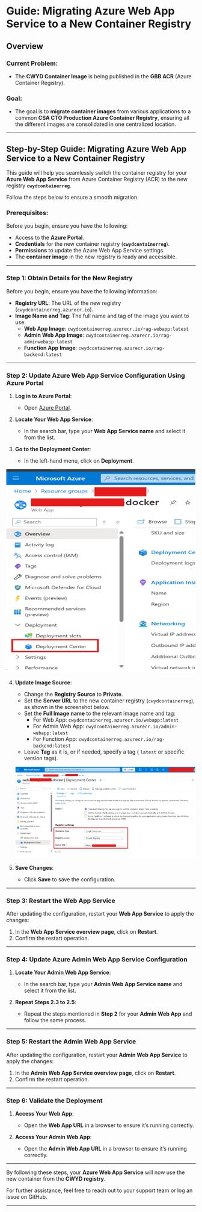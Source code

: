 # Guide: Migrating Azure Web App Service to a New Container Registry

## Overview

### Current Problem:
- The **CWYD Container Image** is being published in the **GBB ACR** (Azure Container Registry).

### Goal:
- The goal is to **migrate container images** from various applications to a common **CSA CTO Production Azure Container Registry**, ensuring all the different images are consolidated in one centralized location.

---

## Step-by-Step Guide: Migrating Azure Web App Service to a New Container Registry

This guide will help you seamlessly switch the container registry for your **Azure Web App Service** from Azure Container Registry (ACR) to the new registry **`cwydcontainerreg`**.

Follow the steps below to ensure a smooth migration.

### Prerequisites:
Before you begin, ensure you have the following:
- Access to the **Azure Portal**.
- **Credentials** for the new container registry (**`cwydcontainerreg`**).
- **Permissions** to update the Azure Web App Service settings.
- The **container image** in the new registry is ready and accessible.

---

### Step 1: Obtain Details for the New Registry

Before you begin, ensure you have the following information:
- **Registry URL**: The URL of the new registry (`cwydcontainerreg.azurecr.io`).
- **Image Name and Tag**: The full name and tag of the image you want to use:
  - **Web App Image**: `cwydcontainerreg.azurecr.io/rag-webapp:latest`
  - **Admin Web App Image**: `cwydcontainerreg.azurecr.io/rag-adminwebapp:latest`
  - **Function App Image**: `cwydcontainerreg.azurecr.io/rag-backend:latest`

---

### Step 2: Update Azure Web App Service Configuration Using Azure Portal

1. **Log in to Azure Portal**:
   - Open [Azure Portal](https://portal.azure.com/).

2. **Locate Your Web App Service**:
   - In the search bar, type your **Web App Service name** and select it from the list.

3. **Go to the Deployment Center**:
   - In the left-hand menu, click on **Deployment**.

  ![Resource Menu](images/resource_menu.png)


4. **Update Image Source**:
   - Change the **Registry Source** to **Private**.
   - Set the **Server URL** to the new container registry (`cwydcontainerreg`), as shown in the screenshot below.
   - Set the **Full Image name** to the relevant image name and tag:
     - For Web App: `cwydcontainerreg.azurecr.io/webapp:latest`
     - For Admin Web App: `cwydcontainerreg.azurecr.io/admin-webapp:latest`
     - For Function App: `cwydcontainerreg.azurecr.io/rag-backend:latest`
   - Leave **Tag** as it is, or if needed, specify a tag ( `latest` or specific version tags).


   ![Deployment Center](images/deployment_center.png)


5. **Save Changes**:
   - Click **Save** to save the configuration.

---

### Step 3: Restart the Web App Service

After updating the configuration, restart your **Web App Service** to apply the changes:

1. In the **Web App Service overview page**, click on **Restart**.
2. Confirm the restart operation.

---

### Step 4: Update Azure Admin Web App Service Configuration

1. **Locate Your Admin Web App Service**:
   - In the search bar, type your **Admin Web App Service name** and select it from the list.

2. **Repeat Steps 2.3 to 2.5**:
   - Repeat the steps mentioned in **Step 2** for your **Admin Web App** and follow the same process.

---

### Step 5: Restart the Admin Web App Service

After updating the configuration, restart your **Admin Web App Service** to apply the changes:

1. In the **Admin Web App Service overview page**, click on **Restart**.
2. Confirm the restart operation.

---

### Step 6: Validate the Deployment

1. **Access Your Web App**:
   - Open the **Web App URL** in a browser to ensure it’s running correctly.

2. **Access Your Admin Web App**:
   - Open the **Admin Web App URL** in a browser to ensure it’s running correctly.

---

By following these steps, your **Azure Web App Service** will now use the new container from the **CWYD registry**.

For further assistance, feel free to reach out to your support team or log an issue on GitHub.

---
